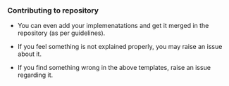 <h3>Contributing to repository</h3>

* You can even add your implemenatations and get it merged in the repository (as per guidelines).

* If you feel something is not explained properly, you may raise an issue about it.

* If you find something wrong in the above templates, raise an issue regarding it.
